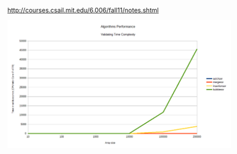 http://courses.csail.mit.edu/6.006/fall11/notes.shtml

![Sorting Algorithms Analysis of Performance](sorting/docs/algorithmsPerformance.png)